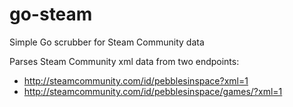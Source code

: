 go-steam
========

Simple Go scrubber for Steam Community data

Parses Steam Community xml data from two endpoints:
* http://steamcommunity.com/id/pebblesinspace?xml=1
* http://steamcommunity.com/id/pebblesinspace/games/?xml=1
